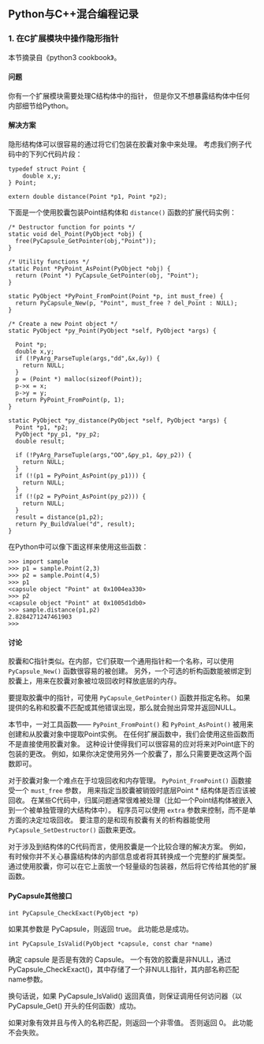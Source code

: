 ## Python与C++混合编程记录

### 1. 在C扩展模块中操作隐形指针

本节摘录自《python3 cookbook》。

#### 问题

你有一个扩展模块需要处理C结构体中的指针， 但是你又不想暴露结构体中任何内部细节给Python。

#### 解决方案

隐形结构体可以很容易的通过将它们包装在胶囊对象中来处理。 考虑我们例子代码中的下列C代码片段：

```
typedef struct Point {
    double x,y;
} Point;

extern double distance(Point *p1, Point *p2);
```

下面是一个使用胶囊包装Point结构体和 `distance()` 函数的扩展代码实例：

```
/* Destructor function for points */
static void del_Point(PyObject *obj) {
  free(PyCapsule_GetPointer(obj,"Point"));
}

/* Utility functions */
static Point *PyPoint_AsPoint(PyObject *obj) {
  return (Point *) PyCapsule_GetPointer(obj, "Point");
}

static PyObject *PyPoint_FromPoint(Point *p, int must_free) {
  return PyCapsule_New(p, "Point", must_free ? del_Point : NULL);
}

/* Create a new Point object */
static PyObject *py_Point(PyObject *self, PyObject *args) {

  Point *p;
  double x,y;
  if (!PyArg_ParseTuple(args,"dd",&x,&y)) {
    return NULL;
  }
  p = (Point *) malloc(sizeof(Point));
  p->x = x;
  p->y = y;
  return PyPoint_FromPoint(p, 1);
}

static PyObject *py_distance(PyObject *self, PyObject *args) {
  Point *p1, *p2;
  PyObject *py_p1, *py_p2;
  double result;

  if (!PyArg_ParseTuple(args,"OO",&py_p1, &py_p2)) {
    return NULL;
  }
  if (!(p1 = PyPoint_AsPoint(py_p1))) {
    return NULL;
  }
  if (!(p2 = PyPoint_AsPoint(py_p2))) {
    return NULL;
  }
  result = distance(p1,p2);
  return Py_BuildValue("d", result);
}
```

在Python中可以像下面这样来使用这些函数：

```
>>> import sample
>>> p1 = sample.Point(2,3)
>>> p2 = sample.Point(4,5)
>>> p1
<capsule object "Point" at 0x1004ea330>
>>> p2
<capsule object "Point" at 0x1005d1db0>
>>> sample.distance(p1,p2)
2.8284271247461903
>>>
```

#### 讨论

胶囊和C指针类似。在内部，它们获取一个通用指针和一个名称，可以使用 `PyCapsule_New()` 函数很容易的被创建。 另外，一个可选的析构函数能被绑定到胶囊上，用来在胶囊对象被垃圾回收时释放底层的内存。

要提取胶囊中的指针，可使用 `PyCapsule_GetPointer()` 函数并指定名称。 如果提供的名称和胶囊不匹配或其他错误出现，那么就会抛出异常并返回NULL。

本节中，一对工具函数—— `PyPoint_FromPoint()` 和 `PyPoint_AsPoint()` 被用来创建和从胶囊对象中提取Point实例。 在任何扩展函数中，我们会使用这些函数而不是直接使用胶囊对象。 这种设计使得我们可以很容易的应对将来对Point底下的包装的更改。 例如，如果你决定使用另外一个胶囊了，那么只需要更改这两个函数即可。

对于胶囊对象一个难点在于垃圾回收和内存管理。 `PyPoint_FromPoint()` 函数接受一个 `must_free` 参数， 用来指定当胶囊被销毁时底层Point * 结构体是否应该被回收。 在某些C代码中，归属问题通常很难被处理（比如一个Point结构体被嵌入到一个被单独管理的大结构体中）。 程序员可以使用 `extra` 参数来控制，而不是单方面的决定垃圾回收。 要注意的是和现有胶囊有关的析构器能使用 `PyCapsule_SetDestructor()` 函数来更改。

对于涉及到结构体的C代码而言，使用胶囊是一个比较合理的解决方案。 例如，有时候你并不关心暴露结构体的内部信息或者将其转换成一个完整的扩展类型。 通过使用胶囊，你可以在它上面放一个轻量级的包装器，然后将它传给其他的扩展函数。

#### PyCapsule其他接口

`int PyCapsule_CheckExact(PyObject *p)`

如果其参数是 PyCapsule，则返回 true。 此功能总是成功。

`int PyCapsule_IsValid(PyObject *capsule, const char *name)`

确定 capsule 是否是有效的 Capsule。 一个有效的胶囊是非NULL，通过PyCapsule_CheckExact()，其中存储了一个非NULL指针，其内部名称匹配name参数。 

换句话说，如果 PyCapsule_IsValid() 返回真值，则保证调用任何访问器（以 PyCapsule_Get() 开头的任何函数）成功。

如果对象有效并且与传入的名称匹配，则返回一个非零值。 否则返回 0。 此功能不会失败。